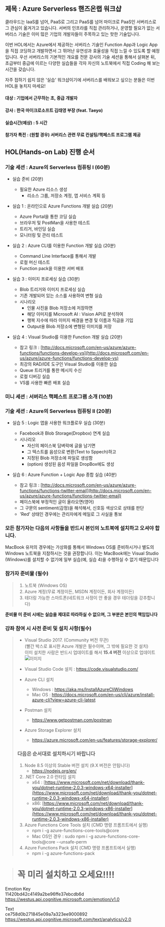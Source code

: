 ## 제목 : Azure Serverless 핸즈온랩 워크샵

클라우드는 IaaS를 넘어, PaaS로 그리고 PaaS를 넘어 마이크로 PaaS인 서버리스로 그 관심이 옮겨가고 있습니다. 서버의 인프라를 직접 관리하거나, 운영할 필요가 없는 서버리스 기술은 이미 많은 기업의 개발자들이 주목하고 있는 핫한 기술입니다. 

이번 HOL에서는 Azure에서 제공하는 서버리스 기술인 Function App과 Logic App을 직접 코딩하고 개발하면서 그 뛰어난 유연성과 효율성을 직접 느낄 수 있도록 할 예정입니다. 우선 서버리스의 기본적인 개요를 전문 강사의 기술 세션을 통해서 살펴본 뒤, 초급부터 중급에 이르는 다양한 실습들을 각자 자신의 노트북에서 직접 Coding 해 보는 시간을 갖습니다.

자주 접하기 쉽지 않은 '실습' 워크샵이기에 서버리스를 배워보고 싶으는 분들은 이번 HOL을 놓치지 마세요!

#### **대상** : 기업에서 근무하는 초, 중급 개발자

#### **강사** : 한국 마이크로소프트 김태영 부장 (feat. Taeyo)

#### 실습시간(예상) : 5 시간 

#### 참가자 특전 : (원할 경우) 서버리스 관련 무료 컨설팅/핵페스트 프로그램 제공 

## HOL(Hands-on Lab) 진행 순서

### 기술 세션 : Azure의 Serverless 컴퓨팅 I (60분)

- 실습 준비 (20분)
    - 필요한 Azure 리소스 생성
        - 리소스 그룹, 저장소 계정, 앱 서비스 계획 등

- 실습 1 : 온라인으로 Azure Functions 개발 실습 (20분)
    - Azure Portal을 통한 코딩 실습
	- 브라우저 및 PostMan을 사용한 테스트
    - 트리거, 바인딩 실습
	- 모니터링 및 관리 테스트

- 실습 2 : Azure CLI를 이용한 Function 개발 실습 (20분) 
	- Command Line Interface를 통해서 개발
    - 로컬 머신 테스트
	- Function pack을 이용한 서버 배포

- 실습 3 : 이미지 프로세싱 실습 (30분)
    - Blob 트리거와 이미지 프로세싱 실습 
    - 기존 개발되어 있는 소스를 사용하여 변형 실습
    - 시나리오
        - 인물 사진을 Blob 저장소에 저장하면
        - 해당 이미지를 Microsoft AI : Vision API로 분석하여
        - 행복 지수에 따라 이미지 배경을 변경 및 이름과 직급을 기입
        - Output용 Blob 저장소에 변형된 이미지를 저장

- 실습 4 : Visual Studio를 이용한 Function 개발 실습 (20분)
    - 참고 링크 : [http://docs.microsoft.com/en-us/azure/azure-functions/functions-develop-vs](http://docs.microsoft.com/en-us/azure/azure-functions/functions-develop-vs)   
	- 최강의 RAD/IDE 도구인 Visual Studio를 이용한 실습
	- Queue 트리거를 통한 메시지 수신
    - 로컬 디버깅 실습
    - VS를 사용한 빠른 배포 실습

### 미니 세션 : 서버리스 핵페스트 프로그램 소개 (10분)

### 기술 세션 : Azure의 Serverless 컴퓨팅 II (20분)

- 실습 5 : Logic 앱을 사용한 워크플로우 실습 (30분)
	- Facebook과 Blob Storage(Dropbox) 연계 실습
    - 시나리오
        - 자신의 페이스북 담벼락에 글을 남기면
        - 그 텍스트를 음성으로 변환(Text to Sppech)하고
        - 지정된 Blob 저장소에 파일로 생성함
        - (option) 생성된 음성 파일을 DropBox에도 생성

- 실습 6 : Azure Function + Logic App 종합 실습 (40분)
    - 참고 링크 : [http://docs.microsoft.com/en-us/azure/azure-functions/functions-twitter-email](http://docs.microsoft.com/en-us/azure/azure-functions/functions-twitter-email)     
    - 페이스북에 부정적인 글이 올라오면(영어)
    - 그 구문의 sentiment(감정)을 해석해서, 신호등 색상으로 상태를 판단
    - 'Red' 상태인 경우에는 관리자에게 메일로 그 사실을 통보
    
### 모든 참가자는 다음의 사항들을 반드시 본인의 노트북에 설치하고 오셔야 합니다. 

MacBook 유저의 경우에는 가상화를 통해서 Windows OS를 준비하시거나 별도의 Windows 노트북을 지참하시는 것을 권장합니다. 이는 MacBook에는 Visual Studio (Windows)를 설치할 수 없기에 일부 실습(예, 실습 4)을 수행하실 수 없기 때문입니다

### 참가자 준비물 (필수)
> 1. 노트북 (Windows OS)
> 2. Azure 계정(무료 계정이든, MSDN 계정이든, 회사 계정이든)  
> 3. 테더링 가능한 스마트폰(네트워크 사정이 안 좋을 경우 테더링을 강추합니다)  


**준비물 미 준비 시에는 실습을 제대로 따라하실 수 없으며, 그 부분은 본인의 책임입니다**

### 강좌 참여 시 사전 준비 및 설치 사항(필수)
> - Visual Studio 2017. (Community 버전 무관)  
>   (빨간 박스로 표시한 Azure 개발은 필수이며, 그 밖에 필요한 것 설치)  
>   이미 설치한 사람은 반드시 업데이트를 해서 **15.4 버전** 이상으로 업데이트    
>   ![이미지](./images/install.png)
>    
> - Visual Studio Code 설치 : https://code.visualstudio.com/  
> - Azure CLI 설치
>   - Windows : https://aka.ms/InstallAzureCliWindows    
>   - Mac OS : https://docs.microsoft.com/en-us/cli/azure/install-azure-cli?view=azure-cli-latest  
> - Postman 설치
>   - https://www.getpostman.com/postman     
> - Azure Storage Explorer 설치
>   - https://azure.microsoft.com/en-us/features/storage-explorer/
> ### 다음은 순서대로 설치하시기 바랍니다
> 1.  Node 8.5 이상의 Stable 버전 설치 (9.X 버전은 안됩니다)
>       - https://nodejs.org/en/     
> 2. .NET Core 2.0 런타임 설치 
>       - x64 : [https://www.microsoft.com/net/download/thank-you/dotnet-runtime-2.0.3-windows-x64-installer](https://www.microsoft.com/net/download/thank-you/dotnet-runtime-2.0.3-windows-x64-installer)
>       - x86: [https://www.microsoft.com/net/download/thank-you/dotnet-runtime-2.0.3-windows-x86-installer](https://www.microsoft.com/net/download/thank-you/dotnet-runtime-2.0.3-windows-x86-installer)
> 3. Azure Functions Core Tools 설치 (CMD 명령 프롬프트에서 실행) 
>       - npm i -g azure-functions-core-tools@core    
>       - Mac OS인 경우 : sudo npm i -g azure-functions-core-tools@core --unsafe-perm   
> 4. Azure Functions Pack 설치 (CMD 명령 프롬프트에서 실행) 
>       - npm i -g azure-functions-pack    

    
> # 꼭 미리 설치하고 오세요!!!!

Emotion Key	 
11420bd42c4149a2be96ffe37ebcdb6d	 
https://westus.api.cognitive.microsoft.com/emotion/v1.0
 
Text	 
ce758d0b271845e09a7a323ee9000892	 
https://westus.api.cognitive.microsoft.com/text/analytics/v2.0	 

